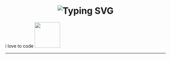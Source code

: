 <!-- README.md -->
<h1 align="center">
  <img src="https://readme-typing-svg.demolab.com?font=Press+Start+2P&size=30&pause=1000&color=00FFFF&center=true&vCenter=true&width=900&lines=WELCOME+TO+MY+GITHUB+PROFILE!" alt="Typing SVG" />
</h1>

<p align="center">
 
  i love to code
  <img src="https://media.giphy.com/media/l0MYt5jPR6QX5pnqM/giphy.gif" width="80">
  
</p>





---


<!---
MIRFANY/MIRFANY is a ✨ special ✨ repository because its `README.md` (this file) appears on your GitHub profile.
You can click the Preview link to take a look at your changes.
--->

